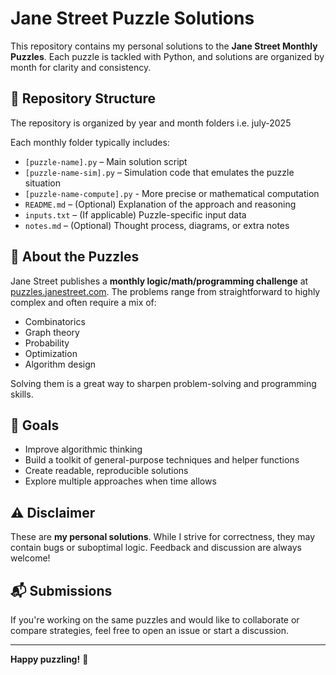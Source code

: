 # Jane Street Puzzle Solutions

This repository contains my personal solutions to the **Jane Street Monthly Puzzles**. Each puzzle is tackled with Python, and solutions are organized by month for clarity and consistency.

## 📁 Repository Structure

The repository is organized by year and month folders i.e. july-2025

Each monthly folder typically includes:

- `[puzzle-name].py` – Main solution script
- `[puzzle-name-sim].py` – Simulation code that emulates the puzzle situation
- `[puzzle-name-compute].py` - More precise or mathematical computation
- `README.md` – (Optional) Explanation of the approach and reasoning
- `inputs.txt` – (If applicable) Puzzle-specific input data
- `notes.md` – (Optional) Thought process, diagrams, or extra notes

## 🧠 About the Puzzles

Jane Street publishes a **monthly logic/math/programming challenge** at [puzzles.janestreet.com](https://www.janestreet.com/puzzles/). The problems range from straightforward to highly complex and often require a mix of:

- Combinatorics
- Graph theory
- Probability
- Optimization
- Algorithm design

Solving them is a great way to sharpen problem-solving and programming skills.

## 🚀 Goals

- Improve algorithmic thinking
- Build a toolkit of general-purpose techniques and helper functions
- Create readable, reproducible solutions
- Explore multiple approaches when time allows

## ⚠️ Disclaimer

These are **my personal solutions**. While I strive for correctness, they may contain bugs or suboptimal logic. Feedback and discussion are always welcome!

## 📬 Submissions

If you're working on the same puzzles and would like to collaborate or compare strategies, feel free to open an issue or start a discussion.

---

**Happy puzzling!** 🧩
